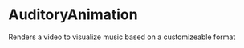 AuditoryAnimation
=================

Renders a video to visualize music based on a customizeable format
